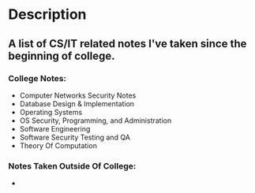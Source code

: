# Description
## A list of CS/IT related notes I've taken since the beginning of college.
### College Notes:
- Computer Networks Security Notes
- Database Design & Implementation
- Operating Systems
- OS Security, Programming, and Administration
- Software Engineering
- Software Security Testing and QA
- Theory Of Computation

### Notes Taken Outside Of College:
-
